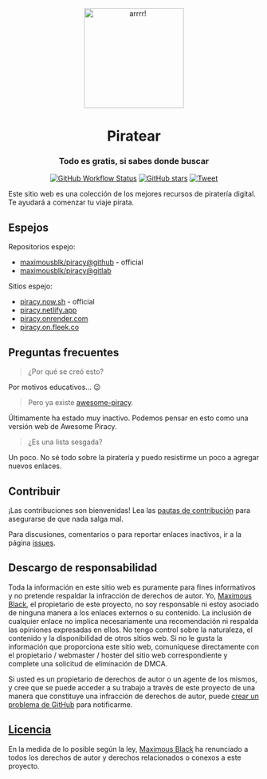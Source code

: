 <div align="center">
  <a href="https://piracy.now.sh"><img width="200" src="https://piracy.now.sh/img/logo.svg" alt="arrrr!"></a>
  <h1 align="center">Piratear</h1>
  <h3 align="center">Todo es gratis, si sabes donde buscar</h3>
</div>

<div align="center">
  <a href="https://web.archive.org/web/*/https://piracy.now.sh/"><img alt="GitHub Workflow Status" src="https://img.shields.io/github/workflow/status/maximousblk/piracy/archive?label=Internet%20Archive&logo=github%20actions&logoColor=fff&style=for-the-badge"></a>
  <a href="https://github.com/maximousblk/piracy"><img src="https://img.shields.io/github/stars/maximousblk/piracy?color=555&logo=github&style=for-the-badge" alt="GitHub stars"></a>
  <a href="https://twitter.com/intent/tweet?text=Head over to https://piracy.now.sh/ for amazing %23piracy links and resources!"><img src="https://img.shields.io/badge/-tweet%20about%20this-1da1f2?logoColor=fff&logo=twitter&labelColor=1da1f2&style=for-the-badge" alt="Tweet"></a>
</div>

Este sitio web es una colección de los mejores recursos de piratería digital. Te ayudará a comenzar tu viaje pirata. 

## Espejos

Repositorios espejo:

- [maximousblk/piracy@github](https://github.com/maximousblk/piracy) - official
- [maximousblk/piracy@gitlab](https://gitlab.com/maximousblk/piracy)

Sitios espejo:
- [piracy.now.sh](https://piracy.now.sh/) - official
- [piracy.netlify.app](https://piracy.netlify.app/)
- [piracy.onrender.com](https://piracy.onrender.com/)
- [piracy.on.fleek.co](https://piracy.on.fleek.co/)

## Preguntas frecuentes

> ¿Por qué se creó esto?

Por motivos educativos... :wink:

> Pero ya existe [awesome-piracy](https://github.com/Igglybuff/awesome-piracy).

Últimamente ha estado muy inactivo. Podemos pensar en esto como una versión web de Awesome Piracy. 

> ¿Es una lista sesgada?

Un poco. No sé todo sobre la piratería y puedo resistirme un poco a agregar nuevos enlaces. 

## Contribuir

¡Las contribuciones son bienvenidas! Lea las [pautas de contribución](CONTRIBUTING.md) para asegurarse de que nada salga mal.

Para discusiones, comentarios o para reportar enlaces inactivos, ir a la página [issues](https://github.com/maximousblk/piracy/issues/). 

## Descargo de responsabilidad

Toda la información en este sitio web es puramente para fines informativos y no pretende respaldar la infracción de derechos de autor. Yo, [Maximous Black](https://maximousblk.now.sh/), el propietario de este proyecto, no soy responsable ni estoy asociado de ninguna manera a los enlaces externos o su contenido. La inclusión de cualquier enlace no implica necesariamente una recomendación ni respalda las opiniones expresadas en ellos. No tengo control sobre la naturaleza, el contenido y la disponibilidad de otros sitios web. Si no le gusta la información que proporciona este sitio web, comuníquese directamente con el propietario / webmaster / hoster del sitio web correspondiente y complete una solicitud de eliminación de DMCA.

Si usted es un propietario de derechos de autor o un agente de los mismos, y cree que se puede acceder a su trabajo a través de este proyecto de una manera que constituye una infracción de derechos de autor, puede [crear un problema de GitHub](https://github.com/maximousblk/piracy/issues/new) para notificarme.

## [Licencia](https://img.shields.io/github/license/maximousblk/piracy?style=for-the-badge)

En la medida de lo posible según la ley, [Maximous Black](https://maximousblk.now.sh/) ha renunciado a todos los derechos de autor y derechos relacionados o conexos a este proyecto.
